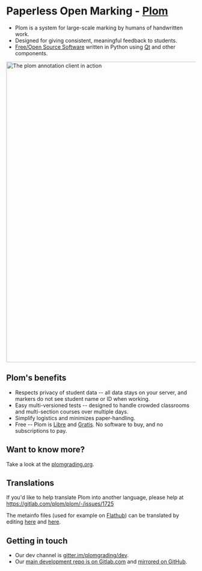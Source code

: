 # Paperless Open Marking - [Plom](https://plomgrading.org)

  * Plom is a system for large-scale marking by humans of handwritten work.
  * Designed for giving consistent, meaningful feedback to students.
  * [Free/Open Source Software](https://www.gnu.org/licenses/agpl-3.0.en.html)
    written in Python using [Qt](https://pypi.org/project/PyQt6) and other
    components.

<img src="https://plomgrading.org/images/plomclient.png" width="800px" alt="The plom annotation client in action">


## Plom's benefits

  * Respects privacy of student data -- all data stays on your server,
    and markers do not see student name or ID when working.
  * Easy multi-versioned tests -- designed to handle crowded classrooms
    and multi-section courses over multiple days.
  * Simplify logistics and minimizes paper-handling.
  * Free -- Plom is [Libre](https://en.wikipedia.org/wiki/Gratis_versus_libre#Libre)
    and [Gratis](https://en.wikipedia.org/wiki/Gratis_versus_libre#Gratis).
    No software to buy, and no subscriptions to pay.


## Want to know more?

Take a look at the [plomgrading.org](https://plomgrading.org).


## Translations

If you'd like to help translate Plom into another language,
please help at https://gitlab.com/plom/plom/-/issues/1725

The metainfo files (used for example on
[Flathub](https://flathub.org/apps/details/org.plomgrading.PlomClient))
can be translated by editing
[here](https://gitlab.com/plom/plom/-/blob/main/org.plomgrading.PlomClient.metainfo.xml)
and
[here](https://gitlab.com/plom/plom/-/blob/main/org.plomgrading.PlomClient.desktop).



## Getting in touch

  * Our dev channel is [gitter.im/plomgrading/dev](https://gitter.im/plomgrading/dev).
  * Our [main development repo is on Gitlab.com](https://gitlab.com/plom/plom)
    and [mirrored on GitHub](https://github.com/plomgrading/plom).
